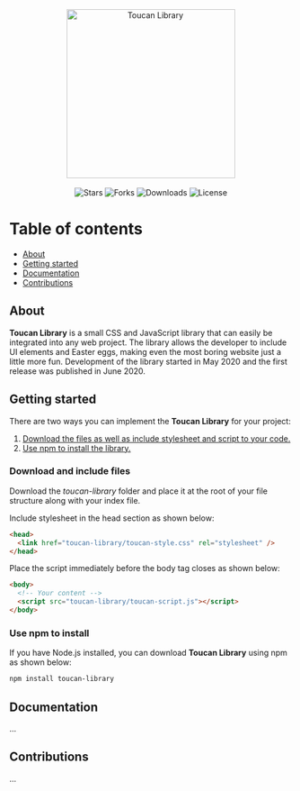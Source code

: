 <div align="center">
   <a href="https://github.com/dani832m/toucan-library">
      <img src="https://i.imgur.com/4fVxkbd.png" width="300" alt="Toucan Library" />
   </a><br /><br />
   <img src="https://img.shields.io/github/stars/dani832m/toucan-library?style=social" alt="Stars" />
   <img src="https://img.shields.io/github/forks/dani832m/toucan-library?style=social" alt="Forks" />
   <img src="https://img.shields.io/github/downloads/dani832m/toucan-library/total" alt="Downloads" />
   <img src="https://img.shields.io/github/license/dani832m/toucan-library" alt="License" />
</div>

# Table of contents

- [About](#about)
- [Getting started](#getting-started)
- [Documentation](#Documentation)
- [Contributions](#contributions)

## About

**Toucan Library** is a small CSS and JavaScript library that can easily be integrated into any web project. The library allows the developer to include UI elements and Easter eggs, making even the most boring website just a little more fun. Development of the library started in May 2020 and the first release was published in June 2020.

## Getting started

There are two ways you can implement the **Toucan Library** for your project:

1. [Download the files as well as include stylesheet and script to your code.](#download-and-include-files)
2. [Use npm to install the library.](#use-npm-to-install)

### Download and include files

Download the _toucan-library_ folder and place it at the root of your file structure along with your index file.

Include stylesheet in the head section as shown below:

```html
<head>
  <link href="toucan-library/toucan-style.css" rel="stylesheet" />
</head>
```

Place the script immediately before the body tag closes as shown below:

```html
<body>
  <!-- Your content -->
  <script src="toucan-library/toucan-script.js"></script>
</body>
```

### Use npm to install

If you have Node.js installed, you can download **Toucan Library** using npm as shown below:

```bash
npm install toucan-library
```

## Documentation

...

## Contributions

...
